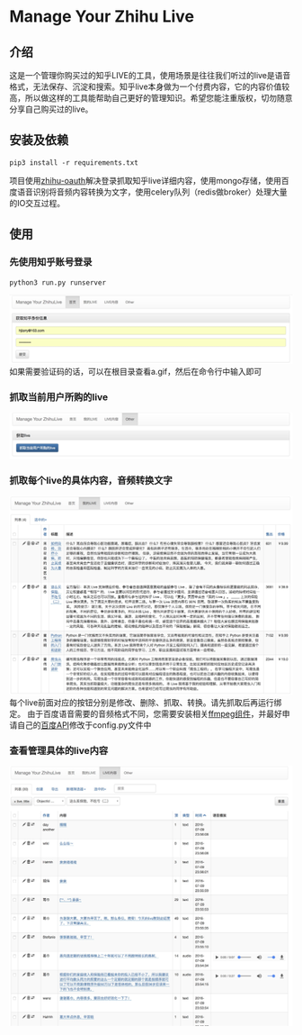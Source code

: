 # Manage Your Zhihu Live


## 介绍
这是一个管理你购买过的知乎LIVE的工具，使用场景是往往我们听过的live是语音格式，无法保存、沉淀和搜索。知乎live本身做为一个付费内容，它的内容价值较高，所以做这样的工具能帮助自己更好的管理知识。希望您能注重版权，切勿随意分享自己购买过的live。

## 安装及依赖
```
pip3 install -r requirements.txt
```
项目使用[zhihu-oauth](https://github.com/7sDream/zhihu-oauth)解决登录抓取知乎live详细内容，使用mongo存储，使用百度语音识别将音频内容转换为文字，使用celery队列（redis做broker）处理大量的IO交互过程。

## 使用

### 先使用知乎账号登录
```
python3 run.py runserver
```
![](ScreenShot/1.jpg)
如果需要验证码的话，可以在根目录查看a.gif，然后在命令行中输入即可

### 抓取当前用户所购的live
![](ScreenShot/2.jpg)

### 抓取每个live的具体内容，音频转换文字
![](ScreenShot/3.jpg)
每个live前面对应的按钮分别是修改、删除、抓取、转换。请先抓取后再运行绑定。
由于百度语音需要的音频格式不同，您需要安装相关[ffmpeg组件](https://www.ffmpeg.org/)，并最好申请自己的[百度API](http://yuyin.baidu.com/)修改于config.py文件中

### 查看管理具体的live内容
![](ScreenShot/4.jpg)



